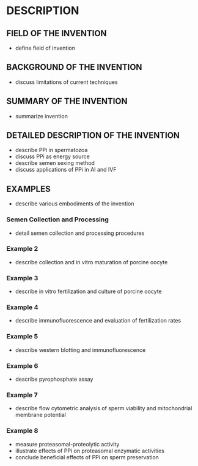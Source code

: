 # DESCRIPTION

## FIELD OF THE INVENTION

- define field of invention

## BACKGROUND OF THE INVENTION

- discuss limitations of current techniques

## SUMMARY OF THE INVENTION

- summarize invention

## DETAILED DESCRIPTION OF THE INVENTION

- describe PPi in spermatozoa
- discuss PPi as energy source
- describe semen sexing method
- discuss applications of PPi in AI and IVF

## EXAMPLES

- describe various embodiments of the invention

### Semen Collection and Processing

- detail semen collection and processing procedures

### Example 2

- describe collection and in vitro maturation of porcine oocyte

### Example 3

- describe in vitro fertilization and culture of porcine oocyte

### Example 4

- describe immunofluorescence and evaluation of fertilization rates

### Example 5

- describe western blotting and immunofluorescence

### Example 6

- describe pyrophosphate assay

### Example 7

- describe flow cytometric analysis of sperm viability and mitochondrial membrane potential

### Example 8

- measure proteasomal-proteolytic activity
- illustrate effects of PPi on proteasomal enzymatic activities
- conclude beneficial effects of PPi on sperm preservation

